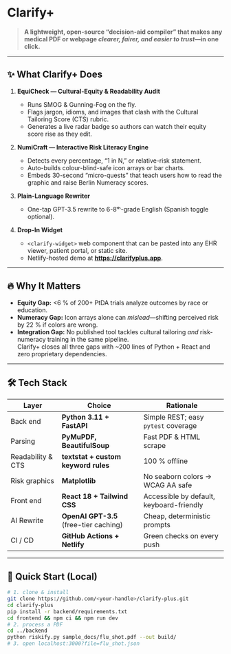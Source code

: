 ﻿# Clarify+

> **A lightweight, open-source “decision-aid compiler” that makes any medical PDF or webpage *clearer, fairer, and easier to trust*—in one click.**

---

## ✨ What Clarify+ Does
1. **EquiCheck — Cultural-Equity & Readability Audit**  
   * Runs SMOG & Gunning-Fog on the fly.  
   * Flags jargon, idioms, and images that clash with the Cultural Tailoring Score (CTS) rubric.  
   * Generates a live radar badge so authors can watch their equity score rise as they edit.

2. **NumiCraft — Interactive Risk Literacy Engine**  
   * Detects every percentage, “1 in N,” or relative-risk statement.  
   * Auto-builds colour-blind-safe icon arrays or bar charts.  
   * Embeds 30-second “micro-quests” that teach users how to read the graphic and raise Berlin Numeracy scores.

3. **Plain-Language Rewriter**  
   * One-tap GPT-3.5 rewrite to 6-8ᵗʰ-grade English (Spanish toggle optional).  

4. **Drop-In Widget**  
   * `<clarify-widget>` web component that can be pasted into any EHR viewer, patient portal, or static site.  
   * Netlify-hosted demo at **https://clarifyplus.app**.

---

## 🔥 Why It Matters
* **Equity Gap:** <6 % of 200+ PtDA trials analyze outcomes by race or education.  
* **Numeracy Gap:** Icon arrays alone can *mislead*—shifting perceived risk by 22 % if colors are wrong.  
* **Integration Gap:** No published tool tackles cultural tailoring *and* risk-numeracy training in the same pipeline.  
Clarify+ closes all three gaps with ~200 lines of Python + React and zero proprietary dependencies.

---

## 🛠 Tech Stack
| Layer | Choice | Rationale |
|-------|--------|-----------|
| Back end | **Python 3.11 + FastAPI** | Simple REST; easy `pytest` coverage |
| Parsing | **PyMuPDF, BeautifulSoup** | Fast PDF & HTML scrape |
| Readability & CTS | **textstat + custom keyword rules** | 100 % offline |
| Risk graphics | **Matplotlib** | No seaborn colors → WCAG AA safe |
| Front end | **React 18 + Tailwind CSS** | Accessible by default, keyboard-friendly |
| AI Rewrite | **OpenAI GPT-3.5** (free-tier caching) | Cheap, deterministic prompts |
| CI / CD | **GitHub Actions + Netlify** | Green checks on every push |

---

## 🚀 Quick Start (Local)

```bash
# 1. clone & install
git clone https://github.com/<your-handle>/clarify-plus.git
cd clarify-plus
pip install -r backend/requirements.txt
cd frontend && npm ci && npm run dev
# 2. process a PDF
cd ../backend
python riskify.py sample_docs/flu_shot.pdf --out build/
# 3. open localhost:3000?file=flu_shot.json


